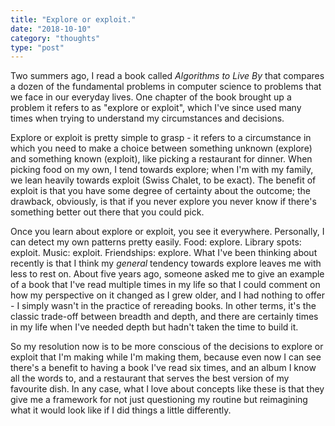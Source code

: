 ```yaml
---
title: "Explore or exploit."
date: "2018-10-10"
category: "thoughts"
type: "post"
---
```


Two summers ago, I read a book called *Algorithms to Live By* that compares a dozen of the fundamental problems in computer science to problems that we face in our everyday lives. One chapter of the book brought up a problem it refers to as "explore or exploit", which I've since used many times when trying to understand my circumstances and decisions.

Explore or exploit is pretty simple to grasp - it refers to a circumstance in which you need to make a choice between something unknown (explore) and something known (exploit), like picking a restaurant for dinner. When picking food on my own, I tend towards explore; when I'm with my family, we lean heavily towards exploit (Swiss Chalet, to be exact). The benefit of exploit is that you have some degree of certainty about the outcome; the drawback, obviously, is that if you never explore you never know if there's something better out there that you could pick.

Once you learn about explore or exploit, you see it everywhere. Personally, I can detect my own patterns pretty easily. Food: explore. Library spots: exploit. Music: exploit. Friendships: explore. What I've been thinking about recently is that I think my _general_ tendency towards explore leaves me with less to rest on. About five years ago, someone asked me to give an example of a book that I've read multiple times in my life so that I could comment on how my perspective on it changed as I grew older, and I had nothing to offer - I simply wasn't in the practice of rereading books. In other terms, it's the classic trade-off between breadth and depth, and there are certainly times in my life when I've needed depth but hadn't taken the time to build it.

So my resolution now is to be more conscious of the decisions to explore or exploit that I'm making while I'm making them, because even now I can see there's a benefit to having a book I've read six times, and an album I know all the words to, and a restaurant that serves the best version of my favourite dish. In any case, what I love about concepts like these is that they give me a framework for not just questioning my routine but reimagining what it would look like if I did things a little differently.
